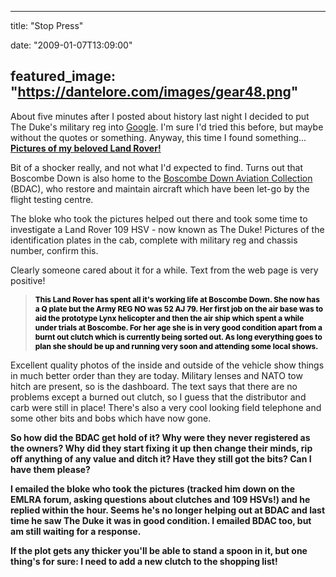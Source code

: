 
---
title: "Stop Press"

date: "2009-01-07T13:09:00"

featured_image: "https://dantelore.com/images/gear48.png"
---


About five minutes after I posted about history last night I decided to put The Duke's military reg into <a href="http://www.google.co.uk/search?q=%2252+AJ+79%22">Google</a>.  I'm sure I'd tried this before, but maybe without the quotes or something.  Anyway, this time I found something...
<a href="http://plamill.tripod.com/id19.html">
<span style="font-weight: bold;">Pictures of my beloved Land Rover!</span></a>

Bit of a shocker really, and not what I'd expected to find.  Turns out that Boscombe Down is also home to the <a href="http://www.boscombedownaviationcollection.co.uk/">Boscombe Down Aviation Collection</a> (BDAC), who restore and maintain aircraft which have been let-go by the flight testing centre.

The bloke who took the pictures helped out there and took some time to investigate a Land Rover 109 HSV - now known as The Duke!  Pictures of the identification plates in the cab, complete with military reg and chassis number, confirm this.

Clearly someone cared about it for a while.  Text from the web page is very positive!
<span style="color: rgb(51, 102, 153);font-size:85%;" >**<span style="color: rgb(0, 0, 0);"></span>**</span><blockquote><span style="color: rgb(51, 102, 153);font-size:85%;" >**<span style="color: rgb(0, 0, 0);">This Land Rover has spent all it's working life at Boscombe Down. She now has a Q plate but the Army REG NO was 52 AJ 79. Her first job on the air base was to aid the prototype Lynx helicopter and then the air ship which spent a while under trials at Boscombe. For her age she is in very good condition apart from a burnt out clutch which is currently being sorted out. As long everything goes to plan she should be up and running very soon and attending some local shows.</span>**</span></blockquote>Excellent quality photos of the inside and outside of the vehicle show things in much better order than they are today.  Military lenses and NATO tow hitch are present, so is the dashboard.  The text says that there are no problems except a burned out clutch, so I guess that the distributor and carb were still in place!  There's also a very cool looking field telephone and some other bits and bobs which have now gone.<span style="font-weight: bold;">

</span>So how did the BDAC get hold of it?  Why were they never registered as the owners?  Why did they start fixing it up then change their minds, rip off anything of any value and ditch it?  Have they still got the bits?  Can I have them please?

I emailed the bloke who took the pictures (tracked him down on the EMLRA forum, asking questions about clutches and 109 HSVs!) and he replied within the hour.  Seems he's no longer helping out at BDAC and last time he saw The Duke it was in good condition.  I emailed BDAC too, but am still waiting for a response.

If the plot gets any thicker you'll be able to stand a spoon in it, but one thing's for sure:  I need to add a new clutch to the shopping list!